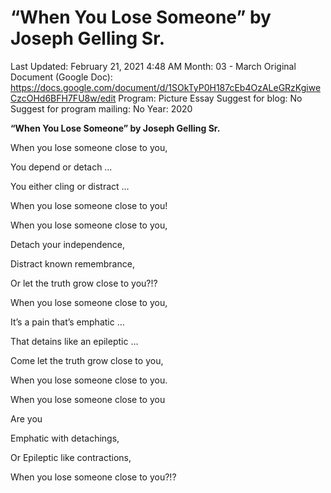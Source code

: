 # “When You Lose Someone” by Joseph Gelling Sr.

Last Updated: February 21, 2021 4:48 AM
Month: 03 - March
Original Document (Google Doc): https://docs.google.com/document/d/1SOkTyP0H187cEb4OzALeGRzKgiweCzcOHd6BFH7FU8w/edit
Program: Picture Essay
Suggest for blog: No
Suggest for program mailing: No
Year: 2020

**“When You Lose Someone” by Joseph Gelling Sr.**

When you lose someone close to you,

You depend or detach …

You either cling or distract …

When you lose someone close to you!

When you lose someone close to you,

Detach your independence,

Distract known remembrance,

Or let the truth grow close to you?!?

When you lose someone close to you,

It’s a pain that’s emphatic …

That detains like an epileptic …

Come let the truth grow close to you,

When you lose someone close to you.

When you lose someone close to you

Are you

Emphatic with detachings,

Or Epileptic like contractions,

When you lose someone close to you?!?